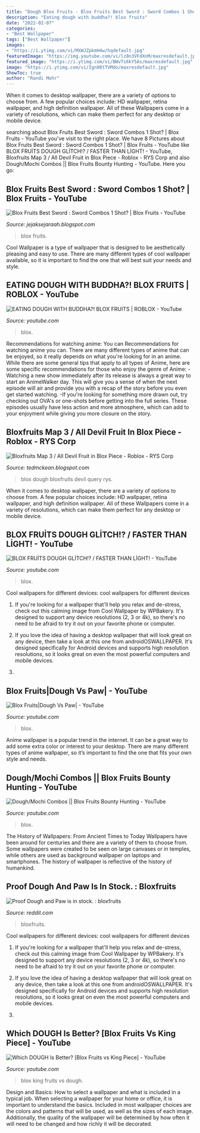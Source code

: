 ```yaml
---
title: "Dough Blox Fruits - Blox Fruits Best Sword : Sword Combos 1 Shot?"
description: "Eating dough with buddha?! blox fruits"
date: "2022-02-07"
categories:
- "Best Wallpaper"
tags: ["Best Wallpaper"]
images:
- "https://i.ytimg.com/vi/MXWJZpkmH4w/hqdefault.jpg"
featuredImage: "https://img.youtube.com/vi/lz8n3VFdXnM/maxresdefault.jpg"
featured_image: "https://i.ytimg.com/vi/BWvTs6kY5As/maxresdefault.jpg"
image: "https://i.ytimg.com/vi/Ign08tTVMdo/maxresdefault.jpg"
ShowToc: true
author: "Randi Mohr"
---
```



When it comes to desktop wallpaper, there are a variety of options to choose from. A few popular choices include: HD wallpaper, retina wallpaper, and high definition wallpaper. All of these Wallpapers come in a variety of resolutions, which can make them perfect for any desktop or mobile device. 

	

		
searching about Blox Fruits Best Sword : Sword Combos 1 Shot? | Blox Fruits - YouTube you've visit to the right place. We have 8 Pictures about Blox Fruits Best Sword : Sword Combos 1 Shot? | Blox Fruits - YouTube like BLOX FRUİTS DOUGH GLİTCH!? / FASTER THAN LİGHT! - YouTube, Bloxfruits Map 3 / All Devil Fruit in Blox Piece - Roblox - RYS Corp and also Dough/Mochi Combos || Blox Fruits Bounty Hunting - YouTube. Here you go:
		
    
## Blox Fruits Best Sword : Sword Combos 1 Shot? | Blox Fruits - YouTube

<img loading=lazy src="https://i.ytimg.com/vi/wP-_Kti6dcY/maxresdefault.jpg" onerror="this.onerror=null;this.src='https://tse3.mm.bing.net/th?id=OIP.YeblTrOyfaD01EL_ZDzmxgHaEK&amp;pid=15.1';" alt="Blox Fruits Best Sword : Sword Combos 1 Shot? | Blox Fruits - YouTube">

_Source: jejaksejaraah.blogspot.com_

>blox fruits. 

	

Cool Wallpaper is a type of wallpaper that is designed to be aesthetically pleasing and easy to use. There are many different types of cool wallpaper available, so it is important to find the one that will best suit your needs and style.

    
## EATING DOUGH WITH BUDDHA?! BLOX FRUITS | ROBLOX - YouTube

<img loading=lazy src="https://i.ytimg.com/vi/9dvLZ-3dywk/maxresdefault.jpg" onerror="this.onerror=null;this.src='https://tse4.mm.bing.net/th?id=OIP.23eseenFdO3qrOAqoBs2YAHaEK&amp;pid=15.1';" alt="EATING DOUGH WITH BUDDHA?! BLOX FRUITS | ROBLOX - YouTube">

_Source: youtube.com_

>blox. 

	

Recommendations for watching anime: You can
Recommendations for watching anime you can. There are many different types of anime that can be enjoyed, so it really depends on what you're looking for in an anime. While there are some general tips that apply to all types of Anime, here are some specific recommendations for those who enjoy the genre of Anime: 
-Watching a new show immediately after its release is always a great way to start an AnimeWalker day. This will give you a sense of when the next episode will air and provide you with a recap of the story before you even get started watching. 
-If you're looking for something more drawn out, try checking out OVA's or one-shots before getting into the full series. These episodes usually have less action and more atmosphere, which can add to your enjoyment while giving you more closure on the story.

    
## Bloxfruits Map 3 / All Devil Fruit In Blox Piece - Roblox - RYS Corp

<img loading=lazy src="https://img.youtube.com/vi/lz8n3VFdXnM/maxresdefault.jpg" onerror="this.onerror=null;this.src='https://tse2.mm.bing.net/th?id=OIP.JLDLO342xJjeGLG6T85djwHaEK&amp;pid=15.1';" alt="Bloxfruits Map 3 / All Devil Fruit in Blox Piece - Roblox - RYS Corp">

_Source: tedmckean.blogspot.com_

>blox dough bloxfruits devil query rys. 

	

When it comes to desktop wallpaper, there are a variety of options to choose from. A few popular choices include: HD wallpaper, retina wallpaper, and high definition wallpaper. All of these Wallpapers come in a variety of resolutions, which can make them perfect for any desktop or mobile device. 

    
## BLOX FRUİTS DOUGH GLİTCH!? / FASTER THAN LİGHT! - YouTube

<img loading=lazy src="https://i.ytimg.com/vi/9WU92GR8JfA/maxresdefault.jpg" onerror="this.onerror=null;this.src='https://tse4.mm.bing.net/th?id=OIP.0oU-TSOueA9RgYqCyNcOTQHaEK&amp;pid=15.1';" alt="BLOX FRUİTS DOUGH GLİTCH!? / FASTER THAN LİGHT! - YouTube">

_Source: youtube.com_

>blox. 

	

Cool wallpapers for different devices:
cool wallpapers for different devices 

1. If you're looking for a wallpaper that'll help you relax and de-stress, check out this calming image from Cool Wallpaper by WPBakery. It's designed to support any device resolutions (2, 3 or 4k), so there's no need to be afraid to try it out on your favorite phone or computer.

2. If you love the idea of having a desktop wallpaper that will look great on any device, then take a look at this one from androidOSWALLPAPER. It's designed specifically for Android devices and supports high resolution resolutions, so it looks great on even the most powerful computers and mobile devices.

3.

    
## Blox Fruits|Dough Vs Paw| - YouTube

<img loading=lazy src="https://i.ytimg.com/vi/MXWJZpkmH4w/hqdefault.jpg" onerror="this.onerror=null;this.src='https://tse4.mm.bing.net/th?id=OIP.4igLm5PFCHlCgmsI_rxWJgHaFj&amp;pid=15.1';" alt="Blox Fruits|Dough Vs Paw| - YouTube">

_Source: youtube.com_

>blox. 

	

Anime wallpaper is a popular trend in the internet. It can be a great way to add some extra color or interest to your desktop. There are many different types of anime wallpaper, so it’s important to find the one that fits your own style and needs.

    
## Dough/Mochi Combos || Blox Fruits Bounty Hunting - YouTube

<img loading=lazy src="https://i.ytimg.com/vi/Ign08tTVMdo/maxresdefault.jpg" onerror="this.onerror=null;this.src='https://tse2.mm.bing.net/th?id=OIP.7Jo2xTvFnpUh5V4J30LAqwHaEK&amp;pid=15.1';" alt="Dough/Mochi Combos || Blox Fruits Bounty Hunting - YouTube">

_Source: youtube.com_

>blox. 

	

The History of Wallpapers: From Ancient Times to Today
Wallpapers have been around for centuries and there are a variety of them to choose from. Some wallpapers were created to be seen on large canvases or in temples, while others are used as background wallpaper on laptops and smartphones. The history of wallpaper is reflective of the history of humankind.

    
## Proof Dough And Paw Is In Stock. : Bloxfruits

<img loading=lazy src="https://external-preview.redd.it/pYstdtHqwFoV0s9aNn5STZ8I-IXCIHsfF2sVQ0s1h4A.png?format=pjpg&amp;auto=webp&amp;s=847d997789a5cf1c31390346e8d3a99eaeacb20c" onerror="this.onerror=null;this.src='https://tse3.mm.bing.net/th?id=OIP.bMcg8WFtDL4W4eT4Wein1wHaEK&amp;pid=15.1';" alt="Proof Dough and Paw is in stock. : bloxfruits">

_Source: reddit.com_

>bloxfruits. 

	

Cool wallpapers for different devices:
cool wallpapers for different devices 

1. If you're looking for a wallpaper that'll help you relax and de-stress, check out this calming image from Cool Wallpaper by WPBakery. It's designed to support any device resolutions (2, 3 or 4k), so there's no need to be afraid to try it out on your favorite phone or computer.

2. If you love the idea of having a desktop wallpaper that will look great on any device, then take a look at this one from androidOSWALLPAPER. It's designed specifically for Android devices and supports high resolution resolutions, so it looks great on even the most powerful computers and mobile devices.

3.

    
## Which DOUGH Is Better? [Blox Fruits Vs King Piece] - YouTube

<img loading=lazy src="https://i.ytimg.com/vi/BWvTs6kY5As/maxresdefault.jpg" onerror="this.onerror=null;this.src='https://tse4.mm.bing.net/th?id=OIP.7s5v6RSMfjBM3ZOP3cn5zQHaEK&amp;pid=15.1';" alt="Which DOUGH Is Better? [Blox Fruits vs King Piece] - YouTube">

_Source: youtube.com_

>blox king fruits vs dough. 

	

Design and Basics: How to select a wallpaper and what is included in a typical job.
When selecting a wallpaper for your home or office, it is important to understand the basics. Included in most wallpaper choices are the colors and patterns that will be used, as well as the sizes of each image. Additionally, the quality of the wallpaper will be determined by how often it will need to be changed and how richly it will be decorated.

